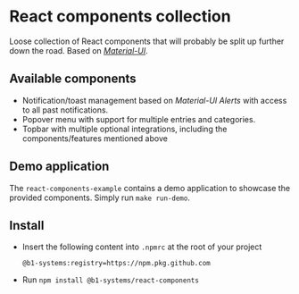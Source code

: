 # React components collection

Loose collection of React components that will probably be split up further down the
road. Based on [_Material-UI_](https://material-ui.com).

## Available components

- Notification/toast management based on _Material-UI Alerts_ with access to all past
  notifications.
- Popover menu with support for multiple entries and categories.
- Topbar with multiple optional integrations, including the components/features
  mentioned above

## Demo application

The `react-components-example` contains a demo application to showcase the provided
components. Simply run `make run-demo`.

## Install

- Insert the following content into `.npmrc` at the root of your project
  ```
  @b1-systems:registry=https://npm.pkg.github.com
  ```
- Run `npm install @b1-systems/react-components`
